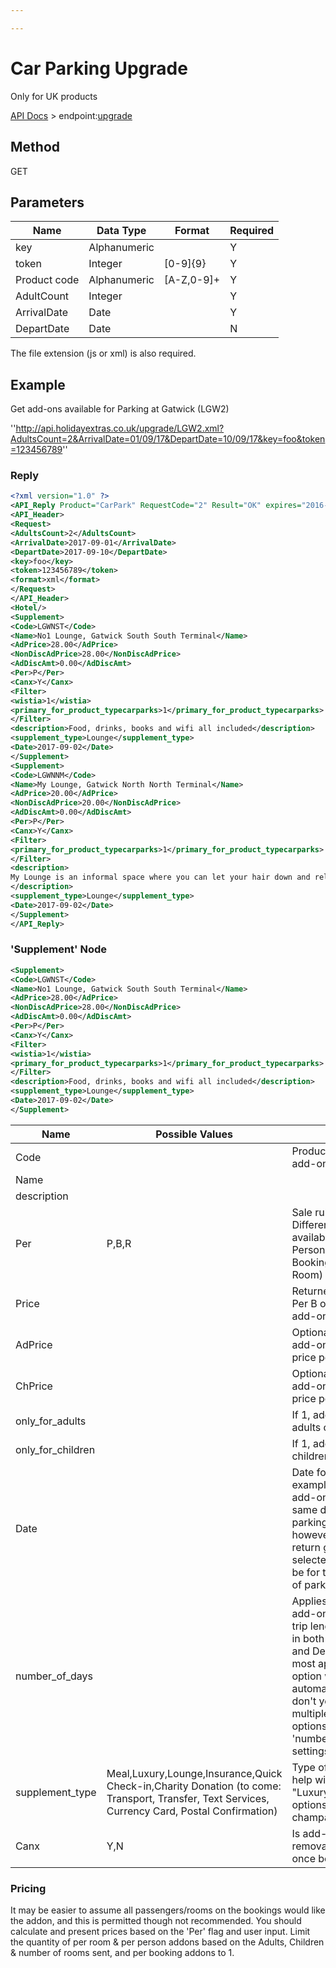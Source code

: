 ```yaml
---

---
```


# Car Parking Upgrade

Only for UK products

[API Docs](/hxapi/) > endpoint:[upgrade](upgrade)

## Method

GET






## Parameters

 | Name         | Data Type    | Format     | Required | 
 | ----         | ---------    | ------     | -------- | 
 | key          | Alphanumeric |            | Y        | 
 | token        | Integer      | [0-9]{9}   | Y        | 
 | Product code | Alphanumeric | [A-Z,0-9]+ | Y        | 
 | AdultCount   | Integer      |            | Y        | 
 | ArrivalDate  | Date         |            | Y        | 
 | DepartDate   | Date         |            | N        | 



The file extension (js or xml) is also required.







## Example


Get add-ons available for Parking at Gatwick (LGW2)

''http://api.holidayextras.co.uk/upgrade/LGW2.xml?AdultsCount=2&ArrivalDate=01/09/17&DepartDate=10/09/17&key=foo&token=123456789''


### Reply

```xml
<?xml version="1.0" ?>
<API_Reply Product="CarPark" RequestCode="2" Result="OK" expires="2016-11-16 12:54:10">
<API_Header>
<Request>
<AdultsCount>2</AdultsCount>
<ArrivalDate>2017-09-01</ArrivalDate>
<DepartDate>2017-09-10</DepartDate>
<key>foo</key>
<token>123456789</token>
<format>xml</format>
</Request>
</API_Header>
<Hotel/>
<Supplement>
<Code>LGWNST</Code>
<Name>No1 Lounge, Gatwick South South Terminal</Name>
<AdPrice>28.00</AdPrice>
<NonDiscAdPrice>28.00</NonDiscAdPrice>
<AdDiscAmt>0.00</AdDiscAmt>
<Per>P</Per>
<Canx>Y</Canx>
<Filter>
<wistia>1</wistia>
<primary_for_product_typecarparks>1</primary_for_product_typecarparks>
</Filter>
<description>Food, drinks, books and wifi all included</description>
<supplement_type>Lounge</supplement_type>
<Date>2017-09-02</Date>
</Supplement>
<Supplement>
<Code>LGWNNM</Code>
<Name>My Lounge, Gatwick North North Terminal</Name>
<AdPrice>20.00</AdPrice>
<NonDiscAdPrice>20.00</NonDiscAdPrice>
<AdDiscAmt>0.00</AdDiscAmt>
<Per>P</Per>
<Canx>Y</Canx>
<Filter>
<primary_for_product_typecarparks>1</primary_for_product_typecarparks>
</Filter>
<description>
My Lounge is an informal space where you can let your hair down and relax.
</description>
<supplement_type>Lounge</supplement_type>
<Date>2017-09-02</Date>
</Supplement>
</API_Reply>
```

### 'Supplement' Node

```xml
<Supplement>
<Code>LGWNST</Code>
<Name>No1 Lounge, Gatwick South South Terminal</Name>
<AdPrice>28.00</AdPrice>
<NonDiscAdPrice>28.00</NonDiscAdPrice>
<AdDiscAmt>0.00</AdDiscAmt>
<Per>P</Per>
<Canx>Y</Canx>
<Filter>
<wistia>1</wistia>
<primary_for_product_typecarparks>1</primary_for_product_typecarparks>
</Filter>
<description>Food, drinks, books and wifi all included</description>
<supplement_type>Lounge</supplement_type>
<Date>2017-09-02</Date>
</Supplement>
```

 | Name              | Possible Values                                                                                                                                | Notes                                                                                                                                                                                                                                                        | 
 | ----              | ---------------                                                                                                                                | -----                                                                                                                                                                                                                                                        | 
 | Code              |                                                                                                                                                | Product code for this add-on                                                                                                                                                                                                                                 | 
 | Name              |                                                                                                                                                |                                                                                                                                                                                                                                                              | 
 | description       |                                                                                                                                                |                                                                                                                                                                                                                                                              | 
 | Per               | P,B,R                                                                                                                                          | Sale rule for add-on. Different options available (P = Per Person, B = Per Booking, R = Per Room)                                                                                                                                                            | 
 | Price             |                                                                                                                                                | Returned if add-on is Per B or R - price per add-on                                                                                                                                                                                                          | 
 | AdPrice           |                                                                                                                                                | Optionally returned if add-on is per P - price per adult                                                                                                                                                                                                     | 
 | ChPrice           |                                                                                                                                                | Optionally returned if add-on is per P - price per child                                                                                                                                                                                                     | 
 | only_for_adults   |                                                                                                                                                | If 1, add-on is for adults only                                                                                                                                                                                                                              | 
 | only_for_children |                                                                                                                                                | If 1, add-on is for children only                                                                                                                                                                                                                            | 
 | Date              |                                                                                                                                                | Date for add-on - for example a lounge add-on will be for the same day as the parking booking, however if a parking return greet add-on is selected then this will be for the return date of parking stay                                                    | 
 | number_of_days    |                                                                                                                                                | Applies to insurance add-on - maximum trip length. If you pass in both ArrivalDate and DepartDate, the most appropriate option will be returned automatically; if you don't you will get multiple insurance options with different 'number_of_days' settings | 
 | supplement_type   | Meal,Luxury,Lounge,Insurance,Quick Check-in,Charity Donation (to come: Transport, Transfer, Text Services, Currency Card, Postal Confirmation) | Type of add-on, to help with grouping. "Luxury" covers options like bottle of champagne in room                                                                                                                                                              | 
 | Canx              | Y,N                                                                                                                                            | Is add-on removable/cancellable once booked                                                                                                                                                                                                                  | 

### Pricing

It may be easier to assume all passengers/rooms on the bookings would like the addon, and this is permitted though not recommended. You should calculate and present prices based on the 'Per' flag and user input. Limit the quantity of per room & per person addons based on the Adults, Children & number of rooms sent, and per booking addons to 1.
